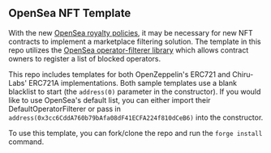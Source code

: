 ## OpenSea NFT Template

With the new [OpenSea royalty policies](https://twitter.com/opensea/status/1590466349683576832), it may be necessary for new NFT contracts to implement a marketplace filtering solution. The template in this repo
utilizes the [OpenSea operator-filterer library](https://github.com/ProjectOpenSea/operator-filter-registry) which allows contract owners to register
a list of blocked operators.

This repo includes templates for both OpenZeppelin's ERC721 and Chiru-Labs' ERC721A implementations. Both sample templates
use a blank blacklist to start (the `address(0)` parameter in the constructor). If you would like to use OpenSea's default list, you can either
import their DefaultOperatorFilterer or pass in `address(0x3cc6CddA760b79bAfa08dF41ECFA224f810dCeB6)` into the constructor.

To use this template, you can fork/clone the repo and run the `forge install` command.
